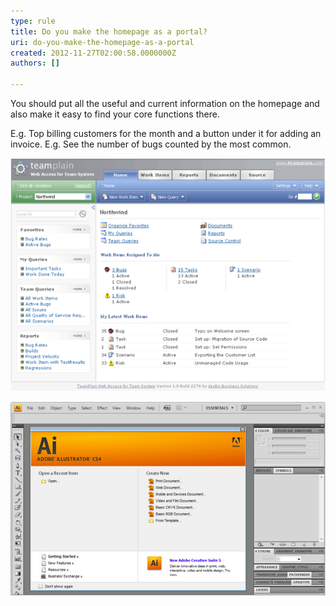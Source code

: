 ```yaml
---
type: rule
title: Do you make the homepage as a portal?
uri: do-you-make-the-homepage-as-a-portal
created: 2012-11-27T02:00:58.0000000Z
authors: []

---
```


You should put all the useful and current information on the homepage and also make it easy to find your core functions there.
 
E.g. Top billing customers for the month and a button under it for adding an invoice.
E.g. See the number of bugs counted by the most common.

![ The homepage of TWA is a portal.](../../assets/HomepagePortal.png)

![ Adobe's Creative Suite also opens a portal 'homepage'.](../../assets/HomepagePortalSoftware.jpg)
